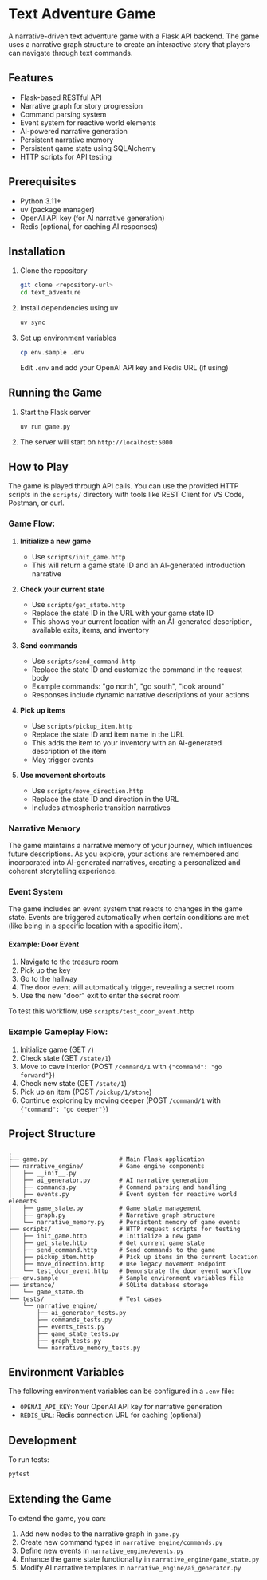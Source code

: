 # Text Adventure Game

A narrative-driven text adventure game with a Flask API backend. The game uses a narrative graph structure to create an interactive story that players can navigate through text commands.

## Features

- Flask-based RESTful API
- Narrative graph for story progression
- Command parsing system
- Event system for reactive world elements
- AI-powered narrative generation
- Persistent narrative memory
- Persistent game state using SQLAlchemy
- HTTP scripts for API testing

## Prerequisites

- Python 3.11+
- uv (package manager)
- OpenAI API key (for AI narrative generation)
- Redis (optional, for caching AI responses)

## Installation

1. Clone the repository
   ```bash
   git clone <repository-url>
   cd text_adventure
   ```

2. Install dependencies using uv
   ```bash
   uv sync
   ```

3. Set up environment variables
   ```bash
   cp env.sample .env
   ```
   Edit `.env` and add your OpenAI API key and Redis URL (if using)

## Running the Game

1. Start the Flask server
   ```bash
   uv run game.py
   ```

2. The server will start on `http://localhost:5000`

## How to Play

The game is played through API calls. You can use the provided HTTP scripts in the `scripts/` directory with tools like REST Client for VS Code, Postman, or curl.

### Game Flow:

1. **Initialize a new game**
   - Use `scripts/init_game.http`
   - This will return a game state ID and an AI-generated introduction narrative

2. **Check your current state**
   - Use `scripts/get_state.http`
   - Replace the state ID in the URL with your game state ID
   - This shows your current location with an AI-generated description, available exits, items, and inventory

3. **Send commands**
   - Use `scripts/send_command.http`
   - Replace the state ID and customize the command in the request body
   - Example commands: "go north", "go south", "look around"
   - Responses include dynamic narrative descriptions of your actions

4. **Pick up items**
   - Use `scripts/pickup_item.http`
   - Replace the state ID and item name in the URL
   - This adds the item to your inventory with an AI-generated description of the item
   - May trigger events

5. **Use movement shortcuts**
   - Use `scripts/move_direction.http`
   - Replace the state ID and direction in the URL
   - Includes atmospheric transition narratives

### Narrative Memory

The game maintains a narrative memory of your journey, which influences future descriptions. As you explore, your actions are remembered and incorporated into AI-generated narratives, creating a personalized and coherent storytelling experience.

### Event System

The game includes an event system that reacts to changes in the game state. Events are triggered automatically when certain conditions are met (like being in a specific location with a specific item).

#### Example: Door Event

1. Navigate to the treasure room
2. Pick up the key
3. Go to the hallway
4. The door event will automatically trigger, revealing a secret room
5. Use the new "door" exit to enter the secret room

To test this workflow, use `scripts/test_door_event.http`

### Example Gameplay Flow:

1. Initialize game (GET `/`)
2. Check state (GET `/state/1`)
3. Move to cave interior (POST `/command/1` with `{"command": "go forward"}`)
4. Check new state (GET `/state/1`)
5. Pick up an item (POST `/pickup/1/stone`)
6. Continue exploring by moving deeper (POST `/command/1` with `{"command": "go deeper"}`)

## Project Structure

```
.
├── game.py                    # Main Flask application
├── narrative_engine/          # Game engine components
│   ├── __init__.py
│   ├── ai_generator.py        # AI narrative generation
│   ├── commands.py            # Command parsing and handling
│   ├── events.py              # Event system for reactive world elements
│   ├── game_state.py          # Game state management
│   ├── graph.py               # Narrative graph structure
│   └── narrative_memory.py    # Persistent memory of game events
├── scripts/                   # HTTP request scripts for testing
│   ├── init_game.http         # Initialize a new game
│   ├── get_state.http         # Get current game state
│   ├── send_command.http      # Send commands to the game
│   ├── pickup_item.http       # Pick up items in the current location
│   ├── move_direction.http    # Use legacy movement endpoint
│   └── test_door_event.http   # Demonstrate the door event workflow
├── env.sample                 # Sample environment variables file
├── instance/                  # SQLite database storage
│   └── game_state.db
└── tests/                     # Test cases
    └── narrative_engine/
        ├── ai_generator_tests.py
        ├── commands_tests.py
        ├── events_tests.py
        ├── game_state_tests.py
        ├── graph_tests.py
        └── narrative_memory_tests.py
```

## Environment Variables

The following environment variables can be configured in a `.env` file:

- `OPENAI_API_KEY`: Your OpenAI API key for narrative generation
- `REDIS_URL`: Redis connection URL for caching (optional)

## Development

To run tests:
```bash
pytest
```

## Extending the Game

To extend the game, you can:
1. Add new nodes to the narrative graph in `game.py`
2. Create new command types in `narrative_engine/commands.py`
3. Define new events in `narrative_engine/events.py`
4. Enhance the game state functionality in `narrative_engine/game_state.py`
5. Modify AI narrative templates in `narrative_engine/ai_generator.py`